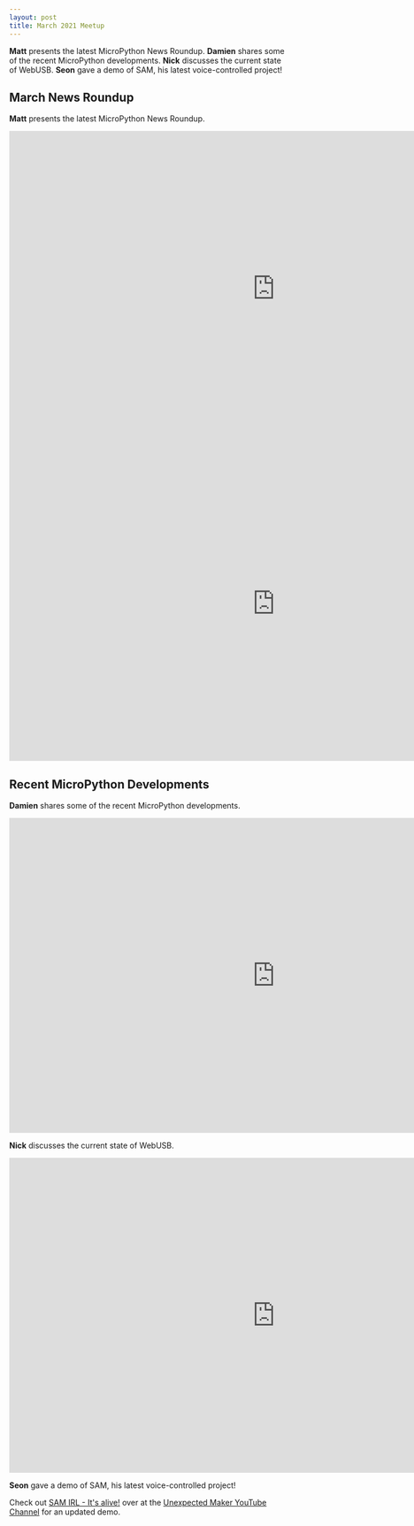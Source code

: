 ```yaml
---
layout: post
title: March 2021 Meetup
---
```


**Matt** presents the latest MicroPython News Roundup. **Damien** shares some of the recent MicroPython developments. **Nick** discusses the current state of WebUSB. **Seon** gave a demo of SAM, his latest voice-controlled project!

## March News Roundup

**Matt** presents the latest MicroPython News Roundup.

<iframe width="960" height="569" src="https://www.youtube.com/embed/i1bIjdVunw8" title="YouTube video player" frameborder="0" allow="accelerometer; autoplay; clipboard-write; encrypted-media; gyroscope; picture-in-picture" allowfullscreen></iframe>
<iframe src="https://docs.google.com/presentation/d/e/2PACX-1vR-i2FOZzMYGx4oieL8vlMbymi7dSyifU2FswZbevV8X7Dd3HoVFjCz_QWd5fJY7mc0Vyiux1-ksEE6/embed?start=false&loop=false&delayms=3000" frameborder="0" width="960" height="569" allowfullscreen="true" mozallowfullscreen="true" webkitallowfullscreen="true"></iframe>

## Recent MicroPython Developments

**Damien** shares some of the recent MicroPython developments.

<iframe width="960" height="569" src="https://www.youtube.com/embed/qIbyaZQWK2Q" title="YouTube video player" frameborder="0" allow="accelerometer; autoplay; clipboard-write; encrypted-media; gyroscope; picture-in-picture" allowfullscreen></iframe>

**Nick** discusses the current state of WebUSB.

<iframe width="960" height="569" src="https://www.youtube.com/embed/CzjRTnnNf3o" title="YouTube video player" frameborder="0" allow="accelerometer; autoplay; clipboard-write; encrypted-media; gyroscope; picture-in-picture" allowfullscreen></iframe>

**Seon** gave a demo of SAM, his latest voice-controlled project!

Check out <a href="https://www.youtube.com/watch?v=DZ0jp2JVWg8">SAM IRL - It's alive!</a> over at the <a href="https://www.youtube.com/channel/UCu94OHbBYVUXLYPh4NBu10w">Unexpected Maker YouTube Channel</a> for an updated demo.
